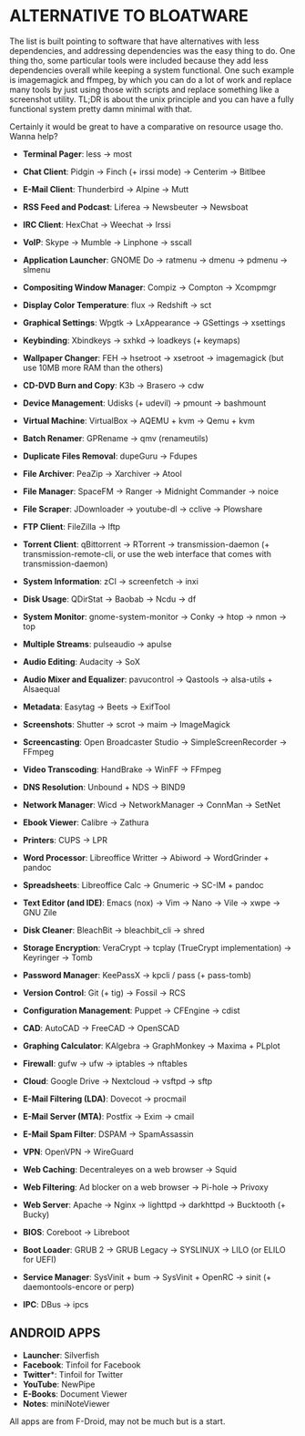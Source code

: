 # ALTERNATIVE TO BLOATWARE

The list is built pointing to software that have alternatives with less dependencies, and addressing dependencies was the easy thing to do. One thing tho, some particular tools were included because they add less dependencies overall while keeping a system functional. One such example is imagemagick and ffmpeg, by which you can do a lot of work and replace many tools by just using those with scripts and replace something like a screenshot utility. TL;DR is about the unix principle and you can have a fully functional system pretty damn minimal with that.

Certainly it would be great to have a comparative on resource usage tho. Wanna help?

* __Terminal Pager__: less -> most

* __Chat Client__: Pidgin -> Finch (+ irssi mode) -> Centerim -> Bitlbee
* __E-Mail Client__: Thunderbird -> Alpine -> Mutt
* __RSS Feed and Podcast__: Liferea -> Newsbeuter -> Newsboat
* __IRC Client__: HexChat -> Weechat -> Irssi
* __VoIP__: Skype -> Mumble -> Linphone -> sscall

* __Application Launcher__: GNOME Do -> ratmenu -> dmenu -> pdmenu -> slmenu
* __Compositing Window Manager__: Compiz -> Compton -> Xcompmgr
* __Display Color Temperature__: flux -> Redshift -> sct
* __Graphical Settings__: Wpgtk -> LxAppearance -> GSettings -> xsettings
* __Keybinding__: Xbindkeys -> sxhkd -> loadkeys (+ keymaps)
* __Wallpaper Changer__: FEH -> hsetroot -> xsetroot -> imagemagick (but use 10MB more RAM than the others)

* __CD-DVD Burn and Copy__: K3b -> Brasero -> cdw
* __Device Management__: Udisks (+ udevil) -> pmount -> bashmount

* __Virtual Machine__: VirtualBox -> AQEMU + kvm -> Qemu + kvm

* __Batch Renamer__: GPRename -> qmv (renameutils)
* __Duplicate Files Removal__: dupeGuru -> Fdupes
* __File Archiver__: PeaZip -> Xarchiver -> Atool
* __File Manager__: SpaceFM -> Ranger -> Midnight Commander -> noice

* __File Scraper__: JDownloader -> youtube-dl -> cclive -> Plowshare
* __FTP Client__: FileZilla -> lftp
* __Torrent Client__: qBittorrent -> RTorrent -> transmission-daemon (+ transmission-remote-cli, or use the web interface that comes with transmission-daemon)

* __System Information__: zCI -> screenfetch -> inxi
* __Disk Usage__: QDirStat -> Baobab -> Ncdu -> df
* __System Monitor__: gnome-system-monitor -> Conky -> htop -> nmon -> top

* __Multiple Streams__: pulseaudio -> apulse
* __Audio Editing__: Audacity -> SoX
* __Audio Mixer and Equalizer__: pavucontrol -> Qastools -> alsa-utils + Alsaequal
* __Metadata__: Easytag -> Beets -> ExifTool
* __Screenshots__: Shutter -> scrot -> maim -> ImageMagick
* __Screencasting__: Open Broadcaster Studio -> SimpleScreenRecorder -> FFmpeg
* __Video Transcoding__: HandBrake -> WinFF -> FFmpeg

* __DNS Resolution__: Unbound + NDS -> BIND9
* __Network Manager__: Wicd -> NetworkManager -> ConnMan -> SetNet

* __Ebook Viewer__: Calibre -> Zathura
* __Printers__: CUPS -> LPR
* __Word Processor__: Libreoffice Writter -> Abiword -> WordGrinder + pandoc
* __Spreadsheets__: Libreoffice Calc -> Gnumeric -> SC-IM + pandoc
* __Text Editor (and IDE)__: Emacs (nox) -> Vim -> Nano -> Vile -> xwpe -> GNU Zile

* __Disk Cleaner__: BleachBit -> bleachbit_cli -> shred
* __Storage Encryption__: VeraCrypt -> tcplay (TrueCrypt implementation) -> Keyringer -> Tomb
* __Password Manager__: KeePassX -> kpcli / pass (+ pass-tomb)

* __Version Control__: Git (+ tig) -> Fossil -> RCS

* __Configuration Management__: Puppet -> CFEngine -> cdist

* __CAD__: AutoCAD -> FreeCAD -> OpenSCAD
* __Graphing Calculator__: KAlgebra -> GraphMonkey -> Maxima + PLplot

* __Firewall__: gufw -> ufw -> iptables -> nftables

* __Cloud__: Google Drive -> Nextcloud -> vsftpd -> sftp
* __E-Mail Filtering (LDA)__: Dovecot -> procmail
* __E-Mail Server (MTA)__: Postfix -> Exim -> cmail
* __E-Mail Spam Filter__: DSPAM -> SpamAssassin
* __VPN__: OpenVPN -> WireGuard
* __Web Caching__: Decentraleyes on a web browser -> Squid
* __Web Filtering__: Ad blocker on a web browser -> Pi-hole -> Privoxy
* __Web Server__: Apache -> Nginx -> lighttpd -> darkhttpd -> Bucktooth (+ Bucky)

* __BIOS__: Coreboot -> Libreboot
* __Boot Loader__: GRUB 2 -> GRUB Legacy -> SYSLINUX -> LILO (or ELILO for UEFI)
* __Service Manager__: SysVinit + bum -> SysVinit + OpenRC -> sinit (+ daemontools-encore or perp)
* __IPC__: DBus -> ipcs


## ANDROID APPS

* __Launcher__: Silverfish
* __Facebook__: Tinfoil for Facebook
* __Twitter__*: Tinfoil for Twitter
* __YouTube__: NewPipe
* __E-Books__: Document Viewer
* __Notes__: miniNoteViewer

All apps are from F-Droid, may not be much but is a start.
